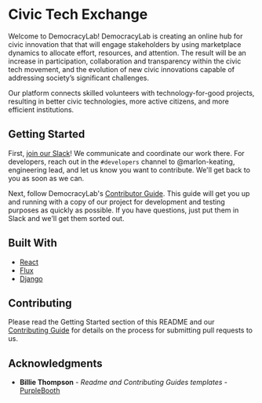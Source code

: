 # Civic Tech Exchange

Welcome to DemocracyLab! DemocracyLab is creating an online hub for civic innovation that that will engage stakeholders by using marketplace dynamics to allocate effort, resources, and attention. The result will be an increase in participation, collaboration and transparency within the civic tech movement, and the evolution of new civic innovations capable of addressing society’s significant challenges.

Our platform connects skilled volunteers with technology-for-good projects, resulting in better civic technologies, more active citizens, and more efficient institutions.

## Getting Started

First, [join our Slack](https://join.slack.com/t/democracylab-org/shared_invite/enQtMjY3OTQ1NDI2NzU1LTQzNDBkYTVjNmY1MTU3ZDNjMjI5YzRkNjY0MTRjZDc1ZTZlYTlhODlmMjhjM2QyOGE4ZTRmNjljMTIwMzc3NTA)! We communicate and coordinate our work there. For developers, reach out in the `#developers` channel to @marlon-keating, engineering lead, and let us know you want to contribute. We'll get back to you as soon as we can.

Next, follow DemocracyLab's [Contributor Guide](https://docs.google.com/document/d/1OLQPFFJ8oz_BxpuxRxKKdZ2brmlUkVN3ICTdbA_axxY/). This guide will get you up and running with a copy of our project for development and testing purposes as quickly as possible. If you have questions, just put them in Slack and we'll get them sorted out.

## Built With

* [React](https://reactjs.org)
* [Flux](https://facebook.github.io/flux/)
* [Django](https://djangoproject.com)

## Contributing

Please read the Getting Started section of this README and our  [Contributing Guide](https://github.com/DemocracyLab/CivicTechExchange/blob/master/CONTRIBUTING.md) for details on the process for submitting pull requests to us.


## Acknowledgments

* **Billie Thompson** - *Readme and Contributing Guides templates* - [PurpleBooth](https://github.com/PurpleBooth)
